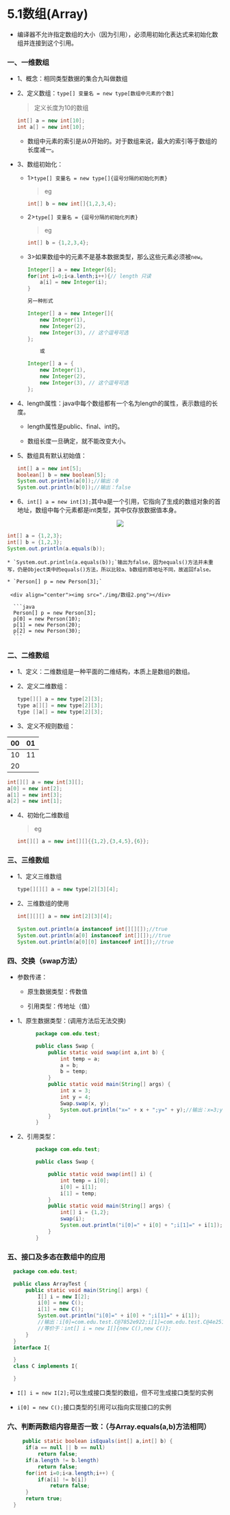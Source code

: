 # 5.1数组(Array)

* 编译器不允许指定数组的大小（因为引用），必须用初始化表达式来初始化数组并连接到这个引用。

### 一、一维数组
* 1、概念：相同类型数据的集合九叫做数组

* 2、定义数组：`type[] 变量名 = new type[数组中元素的个数] `

  >定义长度为10的数组
  ```java
  int[] a = new int[10]; 
  int a[] = new int[10];
  ```
  
  * 数组中元素的索引是从0开始的。对于数组来说，最大的索引等于数组的长度减一。
  
* 3、数组初始化：

  * 1>`type[] 变量名 = new type[]{逗号分隔的初始化列表}`
  
    >eg
    ```java
    int[] b = new int[]{1,2,3,4};
    ```
  
  * 2>`type[] 变量名 = {逗号分隔的初始化列表}`
  
    >eg
    ```java 
    int[] b = {1,2,3,4};
    ```

  * 3>如果数组中的元素不是基本数据类型，那么这些元素必须被`new`。
  
    ```java
    Integer[] a = new Integer[6];
    for(int i=0;i<a.lenth;i++){// length 只读
    	a[i] = new Integer(i);
    }
	
	另一种形式
	
    Integer[] a = new Integer[]{
    	new Integer(1),
    	new Integer(2),
    	new Integer(3), // 这个逗号可选
    };
    
    	或
    
    Integer[] a = {
    	new Integer(1),
    	new Integer(2),
    	new Integer(3), // 这个逗号可选
    };
    ```




* 4、length属性：java中每个数组都有一个名为length的属性，表示数组的长度。

  * length属性是public、final、int的。
  
  * 数组长度一旦确定，就不能改变大小。
 
* 5、数组具有默认初始值：
  ```java
  int[] a = new int[5];
  boolean[] b = new boolean[5];
  System.out.println(a[0]);//输出：0
  System.out.println(b[0]);//输出：false
  ```
 
 * 6、`int[] a = new int[3];`其中a是一个引用，它指向了生成的数组对象的首地址，数组中每个元素都是int类型，其中仅存放数据值本身。
 
      <div align="center"><img src="./img/数组1.png"></div>

  ```java
  int[] a = {1,2,3};
  int[] b = {1,2,3};
  System.out.println(a.equals(b));
  ```

	* `System.out.println(a.equals(b));`输出为false，因为equals()方法并未重写，仍是Object类中的equals()方法，所以比较a、b数组的首地址不同，故返回false。
      
	* `Person[] p = new Person[3];`
 
     <div align="center"><img src="./img/数组2.png"></div>
 
	  ```java
	  Person[] p = new Person[3];
	  p[0] = new Person(10);
	  p[1] = new Person(20);
	  p[2] = new Person(30);
	  ```
          
### 二、二维数组

* 1、定义：二维数组是一种平面的二维结构，本质上是数组的数组。

* 2、定义二维数组：
  ```java
  type[][] a = new type[2][3];
  type a[][] = new type[2][3];
  type []a[] = new type[2][3];
  ``` 
* 3、定义不规则数组：

00  | 01 |
:-- |:-- |    
10  |11   |12
20   |

  ```java 
  int[][] a = new int[3][];
  a[0] = new int[2];
  a[1] = new int[3];
  a[2] = new int[1];
  ``` 
* 4、初始化二维数组

   >eg

  ```java
  int[][] a = new int[][]{{1,2},{3,4,5},{6}};
  ```

 
### 三、三维数组

* 1、定义三维数组
  ```java
  type[][][] a = new type[2][3][4]; 
  ```
* 2、三维数组的使用
  ```java
  int[][][] a = new int[2][3][4];
		
  System.out.println(a instanceof int[][][]);//true
  System.out.println(a[0] instanceof int[][]);//true
  System.out.println(a[0][0] instanceof int[]);//true
  ```
### 四、交换（swap方法） 

* 参数传递：

    * 原生数据类型：传数值
    
    * 引用类型：传地址（值）
 
* 1、原生数据类型：(调用方法后无法交换) 
  ```java 
		package com.edu.test;

		public class Swap {
			public static void swap(int a,int b) {
				int temp = a;
				a = b;
				b = temp;
			}
			public static void main(String[] args) {
				int x = 3;
				int y = 4;
				Swap.swap(x, y);
				System.out.println("x=" + x + ";y=" + y);//输出：x=3;y=4
			}
		}
  ```
* 2、引用类型：
  ```java
		package com.edu.test;

		public class Swap {

			public static void swap(int[] i) {
				int temp = i[0];
				i[0] = i[1];
				i[1] = temp;
			}
			public static void main(String[] args) {
				int[] i = {1,2};
				swap(i);
				System.out.println("i[0]=" + i[0] + ";i[1]=" + i[1]);//输出：i[0]=2;i[1]=1
			} 
		} 
  ```
### 五、接口及多态在数组中的应用
  ```java
	package com.edu.test;

	public class ArrayTest {
		public static void main(String[] args) {
			I[] i = new I[2];
			i[0] = new C();
			i[1] = new C();
			System.out.println("i[0]=" + i[0] + ";i[1]=" + i[1]);
			//输出：i[0]=com.edu.test.C@7852e922;i[1]=com.edu.test.C@4e25154f
			//等价于：int[] i = new I[]{new C(),new C()};
		}
	}
	interface I{

	}
	class C implements I{

	}
  ```
* `I[] i = new I[2];`可以生成接口类型的数组，但不可生成接口类型的实例

* `i[0] = new C();`接口类型的引用可以指向实现接口的实例
 
### 六、判断两数组内容是否一致：（与Array.equals(a,b)方法相同）
  ```java
       public static boolean isEquals(int[] a,int[] b) {
		if(a == null || b == null)
			return false;
		if(a.length != b.length)
			return false;
		for(int i=0;i<a.length;i++) {
			if(a[i] != b[i])
				return false;
		}
		return true;
	}
  ```